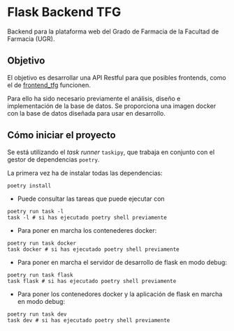# Flask Backend TFG

Backend para la plataforma web del Grado de Farmacia de la Facultad de Farmacia (UGR).

## Objetivo

El objetivo es desarrollar una API Restful para que posibles frontends, como el de
[frontend_tfg](https://github.com/JoseCarlosPPK/frontend_tfg) funcionen.

Para ello ha sido necesario previamente el análisis, diseño e implementación de la base de datos. Se proporciona una imagen docker con la base de datos diseñada para usar en desarrollo.

## Cómo iniciar el proyecto

Se está utilizando el _task runner_ `taskipy`, que trabaja en conjunto con el gestor de dependencias `poetry`.

La primera vez ha de instalar todas las dependencias:

```
poetry install
```

-  Puede consultar las tareas que puede ejecutar con

```
poetry run task -l
task -l # si has ejecutado poetry shell previamente
```

-  Para poner en marcha los contenederes docker:

```
poetry run task docker
task docker # si has ejecutado poetry shell previamente
```

-  Para poner en marcha el servidor de desarrollo de flask en modo debug:

```
poetry run task flask
task flask # si has ejecutado poetry shell previamente
```

-  Para poner los contenedores docker y la aplicación de flask en marcha en modo debug:

```
poetry run task dev
task dev # si has ejecutado poetry shell previamente
```
